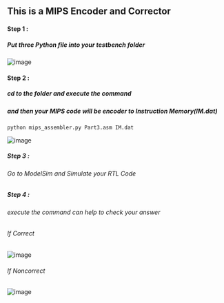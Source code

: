 This is a MIPS Encoder and Corrector  
-

#### Step 1 :  
##### Put three Python file into your testbench folder  
![image](https://github.com/user-attachments/assets/c83902fc-4596-4bdd-a384-f14d2f6570a9)  

#### Step 2 : 
##### cd to the folder and execute the command  
##### and then your MIPS code will be encoder to Instruction Memory(IM.dat)  
``` 
python mips_assembler.py Part3.asm IM.dat  
```  
![image](https://github.com/user-attachments/assets/aa113fa0-51aa-43c7-b2af-ef5a481eb53a)  

##### Step 3 : 
###### Go to ModelSim and Simulate your RTL Code  

##### Step 4 : 
###### execute the command can help to check your answer  
###### If Correct  
![image](https://github.com/user-attachments/assets/1a05b0eb-aca2-41d5-b3a7-4f4f70ebb3f0)
###### If Noncorrect  
![image](https://github.com/user-attachments/assets/d3a6c948-2e1a-44c5-ad4a-4da1cebf7b4e)  


